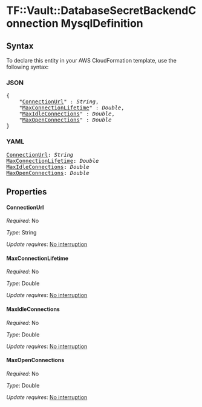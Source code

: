 # TF::Vault::DatabaseSecretBackendConnection MysqlDefinition

## Syntax

To declare this entity in your AWS CloudFormation template, use the following syntax:

### JSON

<pre>
{
    "<a href="#connectionurl" title="ConnectionUrl">ConnectionUrl</a>" : <i>String</i>,
    "<a href="#maxconnectionlifetime" title="MaxConnectionLifetime">MaxConnectionLifetime</a>" : <i>Double</i>,
    "<a href="#maxidleconnections" title="MaxIdleConnections">MaxIdleConnections</a>" : <i>Double</i>,
    "<a href="#maxopenconnections" title="MaxOpenConnections">MaxOpenConnections</a>" : <i>Double</i>
}
</pre>

### YAML

<pre>
<a href="#connectionurl" title="ConnectionUrl">ConnectionUrl</a>: <i>String</i>
<a href="#maxconnectionlifetime" title="MaxConnectionLifetime">MaxConnectionLifetime</a>: <i>Double</i>
<a href="#maxidleconnections" title="MaxIdleConnections">MaxIdleConnections</a>: <i>Double</i>
<a href="#maxopenconnections" title="MaxOpenConnections">MaxOpenConnections</a>: <i>Double</i>
</pre>

## Properties

#### ConnectionUrl

_Required_: No

_Type_: String

_Update requires_: [No interruption](https://docs.aws.amazon.com/AWSCloudFormation/latest/UserGuide/using-cfn-updating-stacks-update-behaviors.html#update-no-interrupt)

#### MaxConnectionLifetime

_Required_: No

_Type_: Double

_Update requires_: [No interruption](https://docs.aws.amazon.com/AWSCloudFormation/latest/UserGuide/using-cfn-updating-stacks-update-behaviors.html#update-no-interrupt)

#### MaxIdleConnections

_Required_: No

_Type_: Double

_Update requires_: [No interruption](https://docs.aws.amazon.com/AWSCloudFormation/latest/UserGuide/using-cfn-updating-stacks-update-behaviors.html#update-no-interrupt)

#### MaxOpenConnections

_Required_: No

_Type_: Double

_Update requires_: [No interruption](https://docs.aws.amazon.com/AWSCloudFormation/latest/UserGuide/using-cfn-updating-stacks-update-behaviors.html#update-no-interrupt)


